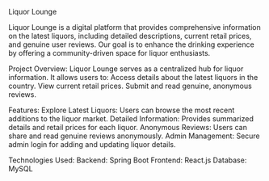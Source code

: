 Liquor Lounge

Liquor Lounge is a digital platform that provides comprehensive information on the latest liquors, including detailed descriptions, current retail prices, and genuine user reviews. Our goal is to enhance the drinking experience by offering a community-driven space for liquor enthusiasts.

Project Overview:
Liquor Lounge serves as a centralized hub for liquor information. It allows users to:
  Access details about the latest liquors in the country.
	View current retail prices.
	Submit and read genuine, anonymous reviews.

Features:
	Explore Latest Liquors: Users can browse the most recent additions to the liquor market.
	Detailed Information: Provides summarized details and retail prices for each liquor.
	Anonymous Reviews: Users can share and read genuine reviews anonymously.
	Admin Management: Secure admin login for adding and updating liquor details.

Technologies Used:
	Backend: Spring Boot
	Frontend: React.js
	Database: MySQL
